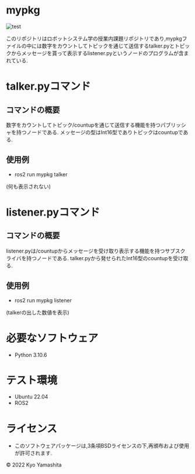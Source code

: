 # mypkg
![test](https://github.com/kyo0221/mypkg/actions/workflows/test.yml/badge.svg)

このリポジトリはロボットシステム学の授業内課題リポジトリであり,mypkgファイルの中には数字をカウントしてトピックを通じて送信するtalker.pyとトピックからメッセージを貰って表示するlistener.pyというノードのプログラムが含まれている.
# talker.pyコマンド
## コマンドの概要
数字をカウントしてトピック/countupを通じて送信する機能を持つパブリッシャを持つノードである.
メッセージの型はInt16型でありトピックはcountupである.
## 使用例
* ros2 run mypkg talker

(何も表示されない)
# listener.pyコマンド
## コマンドの概要
listener.pyは/countupからメッセージを受け取り表示する機能を持つサブスクライバを持つノードである.
talker.pyから発せられたInt16型のcountupを受け取る.
## 使用例
* ros2 run mypkg listener

(talkerの出した数値を表示)
# 必要なソフトウェア
* Python 3.10.6
# テスト環境
* Ubuntu 22.04
* ROS2
# ライセンス
* このソフトウェアパッケージは,3条項BSDライセンスの下,再頒布および使用が許可されます.

© 2022 Kyo Yamashita
